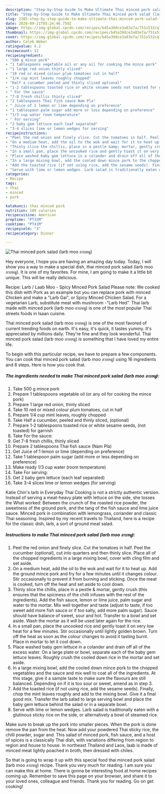 ```yaml
---
description: "Step-by-Step Guide to Make Ultimate Thai minced pork salad (larb moo ลาบหมู)"
title: "Step-by-Step Guide to Make Ultimate Thai minced pork salad (larb moo ลาบหมู)"
slug: 2285-step-by-step-guide-to-make-ultimate-thai-minced-pork-salad-larb-moo
date: 2020-09-21T05:24:46.759Z
image: https://img-global.cpcdn.com/recipes/b45a39dce3a83e7a/751x532cq70/thai-minced-pork-salad-larb-moo-ลาบหมู-recipe-main-photo.jpg
thumbnail: https://img-global.cpcdn.com/recipes/b45a39dce3a83e7a/751x532cq70/thai-minced-pork-salad-larb-moo-ลาบหมู-recipe-main-photo.jpg
cover: https://img-global.cpcdn.com/recipes/b45a39dce3a83e7a/751x532cq70/thai-minced-pork-salad-larb-moo-ลาบหมู-recipe-main-photo.jpg
author: Caleb Weber
ratingvalue: 4.2
reviewcount: 12
recipeingredient:
- "500 g mince pork"
- "1 tablespoons vegetable oil or any oil for cooking the mince pork"
- "1 large red onion thinly sliced"
- "10 red or mixed colour plum tomatoes cut in half"
- "1/4 cup mint leaves roughly chopped"
- "Half a cucumber peeled and thinly sliced optional"
- "1-2 tablespoons toasted rice or white sesame seeds not toasted for garnish"
- " For the sauce"
- "7-8 fresh chillis thinly sliced"
- "2 tablespoons Thai fish sauce Nam Pla"
- " Juice of 1 lemon or lime depending on preference"
- "1 tablespoon palm sugar add more or less depending on preference"
- "1/3 cup water room temperature"
- " For serving"
- "2 baby gem lettuce each leaf separated"
- "3-4 slices lime or lemon wedges for serving"
recipeinstructions:
- "Peel the red onion and finely slice. Cut the tomatoes in half. Peel the cucumber (optional), cut into quarters and then thinly slice. Place all of the chopped ingredients in a large mixing bowl, cover with cling film and set aside."
- "On a medium heat, add the oil to the wok and wait for it to heat up. Add the ground mince pork and fry for a few minutes until it changes colour. Stir occasionally to prevent it from burning and sticking. Once the meat is cooked, turn off the heat and set aside to cool down."
- "Thinly slice the chillis, place in a pestle &amp; mortar, gently crush (this ensures that the spiciness of the chilli infuses with the rest of the ingredients). Add the fish sauce, lemon or lime juice, palm sugar and water to the mortar. Mix well together and taste (adjust to taste, if too sweet add more fish sauce or if too salty, add more palm sugar). Sauce should have balance of sweet, sour and hot. Transfer to a bowl and set aside. Wash the mortar as it will be used later again for the rice."
- "In a small pan, place the uncooked rice and gently toast it on very low heat for a few minutes. Stir occasionally until lightly golden brown. Turn off the heat as soon as the colour changes to avoid it tasting burnt. Place in mortar to let it cool down."
- "Place washed baby gem lettuce in a colander and drain off all of the excess water. On a large plate or bowl, separate each of the baby gem lettuce leaves. Roughly crush the cooled down rice in the mortar and set aside."
- "In a large mixing bowl, add the cooled down mince pork to the chopped vegetables and the sauce and mix well to coat all of the ingredients. At this stage, give it a sample taste to make sure the flavours are still balanced. Depending on if it is too sour or sweet, amend as in step 3."
- "Add the toasted rice (if not using rice, add the sesame seeds). Finally, chop the mint leaves roughly and add to the mixing bowl. Give it a final good mix. Transfer the larb salad to large serving bowl and place the baby gem lettuce behind the salad or in a separate bowl."
- "Serve with lime or lemon wedges. Larb salad is traditionally eaten with a glutinous sticky rice on the side, or alternatively a bowl of steamed rice."
categories:
- Recipe
tags:
- thai
- minced
- pork

katakunci: thai minced pork 
nutrition: 109 calories
recipecuisine: American
preptime: "PT32M"
cooktime: "PT41M"
recipeyield: "3"
recipecategory: Dinner

---
```



![Thai minced pork salad (larb moo ลาบหมู)](https://img-global.cpcdn.com/recipes/b45a39dce3a83e7a/751x532cq70/thai-minced-pork-salad-larb-moo-ลาบหมู-recipe-main-photo.jpg)

Hey everyone, I hope you are having an amazing day today. Today, I will show you a way to make a special dish, thai minced pork salad (larb moo ลาบหมู). It is one of my favorites. For mine, I am going to make it a little bit unique. This will be really delicious.

Recipe: Larb / Laab Moo - Spicy Minced Pork Salad Please note: We cooked this dish with Pork as an example but you can replace pork with minced Chicken and make a &#34;Larb Gai&#34;, or Spicy Minced Chicken Salad. For a vegetarian Larb, substitute meat with mushroom -&#34;Larb Hed&#34;. Thai larb made with minced pork (larb moo ลาบหมู) is one of the most popular Thai streets foods in Isaan cuisine.

Thai minced pork salad (larb moo ลาบหมู) is one of the most favored of current trending foods on earth. It's easy, it's quick, it tastes yummy. It's appreciated by millions daily. They're fine and they look wonderful. Thai minced pork salad (larb moo ลาบหมู) is something that I have loved my entire life.


To begin with this particular recipe, we have to prepare a few components. You can cook thai minced pork salad (larb moo ลาบหมู) using 16 ingredients and 8 steps. Here is how you cook that.

<!--inarticleads1-->

##### The ingredients needed to make Thai minced pork salad (larb moo ลาบหมู):

1. Take 500 g mince pork
1. Prepare 1 tablespoons vegetable oil (or any oil for cooking the mince pork)
1. Prepare 1 large red onion, thinly sliced
1. Take 10 red or mixed colour plum tomatoes, cut in half
1. Prepare 1/4 cup mint leaves, roughly chopped
1. Take Half a cucumber, peeled and thinly sliced, (optional)
1. Prepare 1-2 tablespoons toasted rice or white sesame seeds, (not toasted) for garnish
1. Take  For the sauce:
1. Get 7-8 fresh chillis, thinly sliced
1. Prepare 2 tablespoons Thai fish sauce (Nam Pla)
1. Get  Juice of 1 lemon or lime (depending on preference)
1. Take 1 tablespoon palm sugar (add more or less depending on preference)
1. Make ready 1/3 cup water (room temperature)
1. Take  For serving:
1. Get 2 baby gem lettuce (each leaf separated)
1. Take 3-4 slices lime or lemon wedges (for serving)


Katie Chin&#39;s larb in Everyday Thai Cooking is not a strictly authentic version. Instead of serving a meat-heavy plate with lettuce on the side, she tosses the What worked: Between the crunch of the roasted rice powder, the sweetness of the ground pork, and the tang of the fish sauce and lime juice sauce. Minced pork in combination with lemongrass, coriander and classic Thai seasoning. Inspired by my recent travels to Thailand, here is a recipe for the classic dish, larb, a sort of ground meat salad. 

<!--inarticleads2-->

##### Instructions to make Thai minced pork salad (larb moo ลาบหมู):

1. Peel the red onion and finely slice. Cut the tomatoes in half. Peel the cucumber (optional), cut into quarters and then thinly slice. Place all of the chopped ingredients in a large mixing bowl, cover with cling film and set aside.
1. On a medium heat, add the oil to the wok and wait for it to heat up. Add the ground mince pork and fry for a few minutes until it changes colour. Stir occasionally to prevent it from burning and sticking. Once the meat is cooked, turn off the heat and set aside to cool down.
1. Thinly slice the chillis, place in a pestle &amp; mortar, gently crush (this ensures that the spiciness of the chilli infuses with the rest of the ingredients). Add the fish sauce, lemon or lime juice, palm sugar and water to the mortar. Mix well together and taste (adjust to taste, if too sweet add more fish sauce or if too salty, add more palm sugar). Sauce should have balance of sweet, sour and hot. Transfer to a bowl and set aside. Wash the mortar as it will be used later again for the rice.
1. In a small pan, place the uncooked rice and gently toast it on very low heat for a few minutes. Stir occasionally until lightly golden brown. Turn off the heat as soon as the colour changes to avoid it tasting burnt. Place in mortar to let it cool down.
1. Place washed baby gem lettuce in a colander and drain off all of the excess water. On a large plate or bowl, separate each of the baby gem lettuce leaves. Roughly crush the cooled down rice in the mortar and set aside.
1. In a large mixing bowl, add the cooled down mince pork to the chopped vegetables and the sauce and mix well to coat all of the ingredients. At this stage, give it a sample taste to make sure the flavours are still balanced. Depending on if it is too sour or sweet, amend as in step 3.
1. Add the toasted rice (if not using rice, add the sesame seeds). Finally, chop the mint leaves roughly and add to the mixing bowl. Give it a final good mix. Transfer the larb salad to large serving bowl and place the baby gem lettuce behind the salad or in a separate bowl.
1. Serve with lime or lemon wedges. Larb salad is traditionally eaten with a glutinous sticky rice on the side, or alternatively a bowl of steamed rice.


Make sure to break up the pork into smaller pieces. When the pork is done remove the pan from the heat. Now add your powdered Thai sticky rice, the chilli powder, sugar and. This salad of minced pork, fish sauce, and a host of spices is a classically Thai dish, with variations differing from region to region and house to house. In northeast Thailand and Laos, laab is made of minced meat lightly poached in broth, then dressed with chiles. 

So that is going to wrap it up with this special food thai minced pork salad (larb moo ลาบหมู) recipe. Thank you very much for reading. I am sure you can make this at home. There is gonna be interesting food at home recipes coming up. Remember to save this page on your browser, and share it to your loved ones, colleague and friends. Thank you for reading. Go on get cooking!
